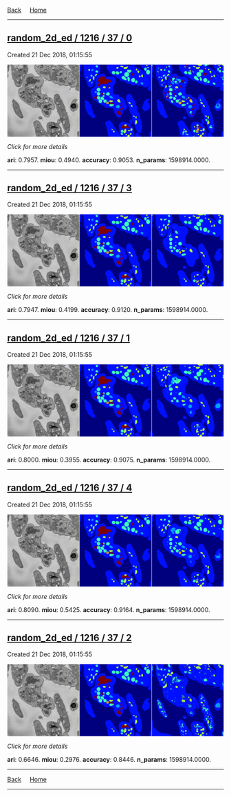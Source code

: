 
[Back](..)&nbsp;&nbsp;&nbsp;&nbsp;&nbsp;[Home](https://leapmanlab.github.io/snapshots)

---

<div class="summary"><a href="0"><h2>random_2d_ed / 1216 / 37 / 0</h2></a><p>Created 21 Dec 2018, 01:15:55
</p><a href="0"><img src="0/media/summary.png" align="center"></a><p>
<i>Click for more details</i>
</p></div>

**ari**: 0.7957. **miou**: 0.4940. **accuracy**: 0.9053. **n_params**: 1598914.0000. 

---

<div class="summary"><a href="3"><h2>random_2d_ed / 1216 / 37 / 3</h2></a><p>Created 21 Dec 2018, 01:15:55
</p><a href="3"><img src="3/media/summary.png" align="center"></a><p>
<i>Click for more details</i>
</p></div>

**ari**: 0.7947. **miou**: 0.4199. **accuracy**: 0.9120. **n_params**: 1598914.0000. 

---

<div class="summary"><a href="1"><h2>random_2d_ed / 1216 / 37 / 1</h2></a><p>Created 21 Dec 2018, 01:15:55
</p><a href="1"><img src="1/media/summary.png" align="center"></a><p>
<i>Click for more details</i>
</p></div>

**ari**: 0.8000. **miou**: 0.3955. **accuracy**: 0.9075. **n_params**: 1598914.0000. 

---

<div class="summary"><a href="4"><h2>random_2d_ed / 1216 / 37 / 4</h2></a><p>Created 21 Dec 2018, 01:15:55
</p><a href="4"><img src="4/media/summary.png" align="center"></a><p>
<i>Click for more details</i>
</p></div>

**ari**: 0.8090. **miou**: 0.5425. **accuracy**: 0.9164. **n_params**: 1598914.0000. 

---

<div class="summary"><a href="2"><h2>random_2d_ed / 1216 / 37 / 2</h2></a><p>Created 21 Dec 2018, 01:15:55
</p><a href="2"><img src="2/media/summary.png" align="center"></a><p>
<i>Click for more details</i>
</p></div>

**ari**: 0.6646. **miou**: 0.2976. **accuracy**: 0.8446. **n_params**: 1598914.0000. 

---

[Back](..)&nbsp;&nbsp;&nbsp;&nbsp;&nbsp;[Home](https://leapmanlab.github.io/snapshots)

---